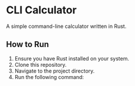 # CLI Calculator

A simple command-line calculator written in Rust.

## How to Run

1. Ensure you have Rust installed on your system.
2. Clone this repository.
3. Navigate to the project directory.
4. Run the following command:

